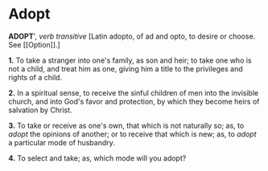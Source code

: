 # Adopt

**ADOPT**', _verb transitive_ \[Latin adopto, of ad and opto, to desire or choose. See [[Option]].\]

**1.** To take a stranger into one's family, as son and heir; to take one who is not a child, and treat him as one, giving him a title to the privileges and rights of a child.

**2.** In a spiritual sense, to receive the sinful children of men into the invisible church, and into God's favor and protection, by which they become heirs of salvation by Christ.

**3.** To take or receive as one's own, that which is not naturally so; as, to _adopt_ the opinions of another; or to receive that which is new; as, to _adopt_ a particular mode of husbandry.

**4.** To select and take; as, which mode will you adopt?